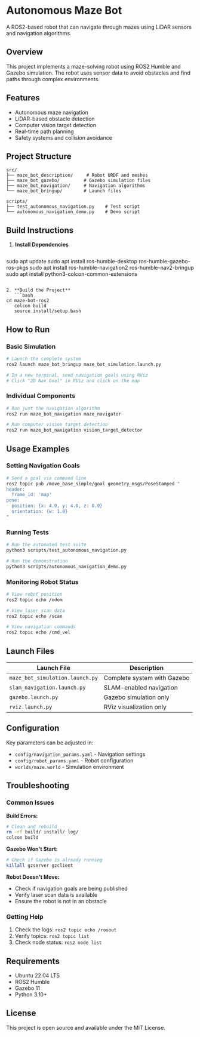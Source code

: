 # Autonomous Maze Bot

A ROS2-based robot that can navigate through mazes using LiDAR sensors and navigation algorithms.

## Overview

This project implements a maze-solving robot using ROS2 Humble and Gazebo simulation. The robot uses sensor data to avoid obstacles and find paths through complex environments.

## Features

- Autonomous maze navigation
- LiDAR-based obstacle detection
- Computer vision target detection
- Real-time path planning
- Safety systems and collision avoidance

## Project Structure

```
src/
├── maze_bot_description/     # Robot URDF and meshes
├── maze_bot_gazebo/         # Gazebo simulation files
├── maze_bot_navigation/     # Navigation algorithms
└── maze_bot_bringup/        # Launch files

scripts/
├── test_autonomous_navigation.py    # Test script
└── autonomous_navigation_demo.py    # Demo script
```

## Build Instructions

1. **Install Dependencies**
   ```bash
sudo apt update
   sudo apt install ros-humble-desktop ros-humble-gazebo-ros-pkgs
   sudo apt install ros-humble-navigation2 ros-humble-nav2-bringup
   sudo apt install python3-colcon-common-extensions
```

2. **Build the Project**
   ```bash
cd maze-bot-ros2
   colcon build
   source install/setup.bash
```

## How to Run

### Basic Simulation
```bash
# Launch the complete system
ros2 launch maze_bot_bringup maze_bot_simulation.launch.py

# In a new terminal, send navigation goals using RViz
# Click "2D Nav Goal" in RViz and click on the map
```

### Individual Components
```bash
# Run just the navigation algorithm
ros2 run maze_bot_navigation maze_navigator

# Run computer vision target detection
ros2 run maze_bot_navigation vision_target_detector
```

## Usage Examples

### Setting Navigation Goals
```bash
# Send a goal via command line
ros2 topic pub /move_base_simple/goal geometry_msgs/PoseStamped "
header:
  frame_id: 'map'
pose:
  position: {x: 4.0, y: 4.0, z: 0.0}
  orientation: {w: 1.0}
"
```

### Running Tests
```bash
# Run the automated test suite
python3 scripts/test_autonomous_navigation.py

# Run the demonstration
python3 scripts/autonomous_navigation_demo.py
```

### Monitoring Robot Status
```bash
# View robot position
ros2 topic echo /odom

# View laser scan data
ros2 topic echo /scan

# View navigation commands
ros2 topic echo /cmd_vel
```

## Launch Files

| Launch File | Description |
|-------------|-------------|
| `maze_bot_simulation.launch.py` | Complete system with Gazebo |
| `slam_navigation.launch.py` | SLAM-enabled navigation |
| `gazebo.launch.py` | Gazebo simulation only |
| `rviz.launch.py` | RViz visualization only |

## Configuration

Key parameters can be adjusted in:
- `config/navigation_params.yaml` - Navigation settings
- `config/robot_params.yaml` - Robot configuration
- `worlds/maze.world` - Simulation environment

## Troubleshooting

### Common Issues

**Build Errors:**
```bash
# Clean and rebuild
rm -rf build/ install/ log/
colcon build
```

**Gazebo Won't Start:**
```bash
# Check if Gazebo is already running
killall gzserver gzclient
```

**Robot Doesn't Move:**
- Check if navigation goals are being published
- Verify laser scan data is available
- Ensure the robot is not in an obstacle

### Getting Help

1. Check the logs: `ros2 topic echo /rosout`
2. Verify topics: `ros2 topic list`
3. Check node status: `ros2 node list`

## Requirements

- Ubuntu 22.04 LTS
- ROS2 Humble
- Gazebo 11
- Python 3.10+

## License

This project is open source and available under the MIT License.